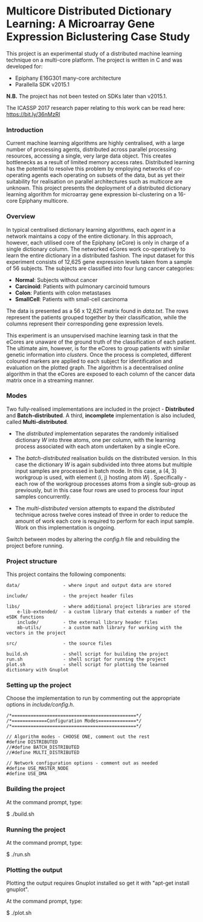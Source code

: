 # Multicore Distributed Dictionary Learning: A Microarray Gene Expression Biclustering Case Study #

This project is an experimental study of a distributed machine learning technique on a multi-core platform. The project is written in C and was developed for:

* Epiphany E16G301 many-core architecture
* Parallella SDK v2015.1

**N.B.** The project has not been tested on SDKs later than v2015.1.

The ICASSP 2017 research paper relating to this work can be read here: https://bit.ly/36nMzRI

### Introduction ###

Current machine learning algorithms are highly centralised, with a large number of processing agents, distributed across parallel processing resources, accessing a single, very large data object. This creates bottlenecks as a result of limited memory access rates. Distributed learning has the potential to resolve this problem by employing networks of co-operating agents each operating on subsets of the data, but as yet their suitability for realisation on parallel architectures such as multicore are unknown. This project presents the deployment of a distributed dictionary learning algorithm for microarray gene expression bi-clustering on a 16-core Epiphany multicore.

### Overview ###

In typical centralised dictionary learning algorithms, each *agent* in a network maintains a copy of the entire dictionary. In this approach, however, each utilised core of the Epiphany (eCore) is only in charge of a single dictionary column. The networked eCores work co-operatively to learn the entire dictionary in a distributed fashion. The input dataset for this experiment consists of 12,625 gene expression levels taken from a sample of 56 subjects. The subjects are classified into four lung cancer categories:

* **Normal**: Subjects without cancer
* **Carcinoid**: Patients with pulmonary carcinoid tumours
* **Colon**: Patients with colon metastases
* **SmallCell**: Patients with small-cell carcinoma

The data is presented as a 56 x 12,625 matrix found in *data.txt*. The rows represent the patients grouped together by their classification, while the columns represent their corresponding gene expression levels.

This experiment is an unsupervised machine learning task in that the eCores are unaware of the ground truth of the classification of each patient. The ultimate aim, however, is for the eCores to group patients with similar genetic information into *clusters*. Once the process is completed, different coloured markers are applied to each subject for identification and evaluation on the plotted graph. The algorithm is a decentralised *online* algorithm in that the eCores are exposed to each column of the cancer data matrix once in a streaming manner.

### Modes ###

Two fully-realised implementations are included in the project - **Distributed** and **Batch-distributed**. A third, **incomplete** implementation is also included, called **Multi-distributed**.

* The *distributed* implementation separates the randomly initialised dictionary *W* into three atoms, one per column, with the learning process associated with each atom undertaken by a single eCore.

* The *batch-distributed* realisation builds on the distributed version. In this case the dictionary *W* is again subdivided into three atoms but multiple input samples are processed in batch mode. In this case, a (4, 3) workgroup is used, with element (i, j) hosting atom *W*j . Specifically - each row of the workgroup processes atoms from a single sub-group as previously, but in this case four rows are used to process four input samples concurrently.

* The *multi-distributed* version attempts to expand the *distributed* technique across twelve cores instead of three in order to reduce the amount of work each core is required to perform for each input sample. Work on this implementation is ongoing.

Switch between modes by altering the *config.h* file and rebuilding the project before running.

### Project structure ###

This project contains the following components:

    data/                - where input and output data are stored
    
    include/             - the project header files
    
    libs/                - where additional project libraries are stored
        e-lib-extended/  - a custom library that extends a number of the eSDK functions
        include/         - the external library header files
        mb-utils/        - a custom math library for working with the vectors in the project
    
    src/                 - the source files

    build.sh             - shell script for building the project
    run.sh               - shell script for running the project
    plot.sh              - shell script for plotting the learned dictionary with Gnuplot

### Setting up the project ###

Choose the implementation to run by commenting out the appropriate options in *include/config.h*.

    /*==============================================*/
    /*=============Configuration Modes==============*/
    /*==============================================*/

    // Algorithm modes - CHOOSE ONE, comment out the rest
    #define DISTRIBUTED
    //#define BATCH_DISTRIBUTED
    //#define MULTI_DISTRIBUTED

    // Network configuration options - comment out as needed
    #define USE_MASTER_NODE
    #define USE_DMA

### Building the project ###

At the command prompt, type:

$ ./build.sh

### Running the project ###

At the command prompt, type:

$ ./run.sh

### Plotting the output ###

Plotting the output requires Gnuplot installed so get it with "apt-get install gnuplot".

At the command prompt, type:

$ ./plot.sh
